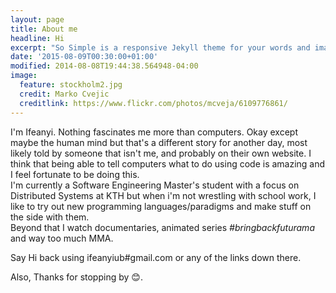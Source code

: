 ```yaml
---
layout: page
title: About me
headline: Hi
excerpt: "So Simple is a responsive Jekyll theme for your words and images."
date: '2015-08-09T00:30:00+01:00'
modified: 2014-08-08T19:44:38.564948-04:00
image:
  feature: stockholm2.jpg
  credit: Marko Cvejic
  creditlink: https://www.flickr.com/photos/mcveja/6109776861/
---
```


I'm Ifeanyi. Nothing fascinates me more than computers. Okay except maybe the human mind but that's a different story for another day, most likely told by someone that isn't me, and probably on their own website. I think that being able to tell computers what to do using code is amazing and I feel fortunate to be doing this.  
I'm currently a Software Engineering Master's student with a focus on Distributed Systems at KTH but when i'm not wrestling with school work, I like to try out new programming languages/paradigms and make stuff on the side with them.  
Beyond that I watch documentaries, animated series *#bringbackfuturama* and way too much MMA.  
  
  Say Hi back using ifeanyiub#gmail.com or any of the links down there.  

Also, Thanks for stopping by 😊.


